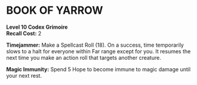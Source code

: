 # BOOK OF YARROW

**Level 10 Codex Grimoire**  
**Recall Cost:** 2

**Timejammer:** Make a Spellcast Roll (18). On a success, time temporarily slows to a halt for everyone within Far range except for you. It resumes the next time you make an action roll that targets another creature.

**Magic Immunity:** Spend 5 Hope to become immune to magic damage until your next rest.